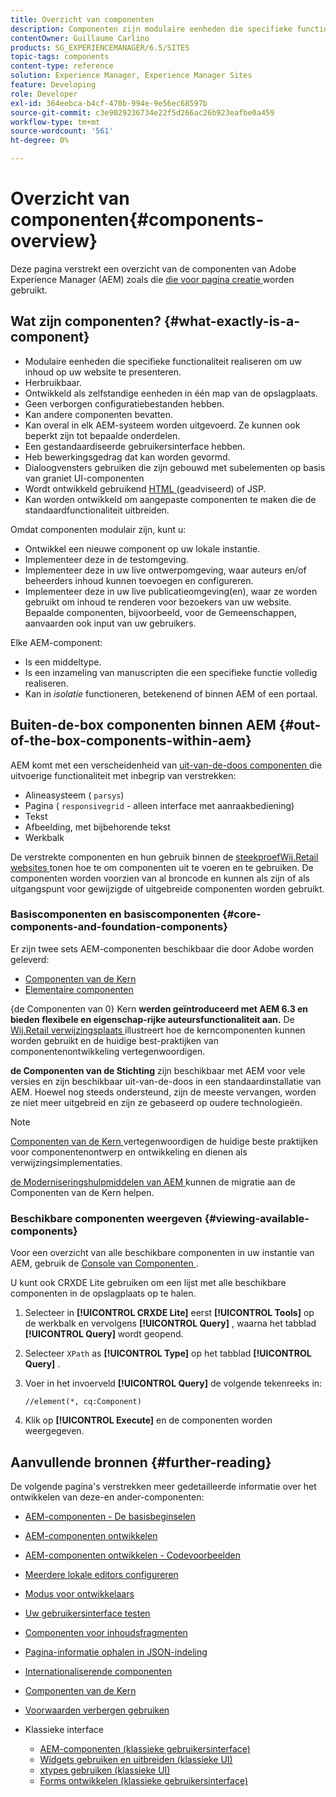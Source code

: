 ```yaml
---
title: Overzicht van componenten
description: Componenten zijn modulaire eenheden die specifieke functionaliteit realiseren om uw inhoud op uw website weer te geven
contentOwner: Guillaume Carlino
products: SG_EXPERIENCEMANAGER/6.5/SITES
topic-tags: components
content-type: reference
solution: Experience Manager, Experience Manager Sites
feature: Developing
role: Developer
exl-id: 364eebca-b4cf-470b-994e-9e56ec68597b
source-git-commit: c3e9029236734e22f5d266ac26b923eafbe0a459
workflow-type: tm+mt
source-wordcount: '561'
ht-degree: 0%

---
```


# Overzicht van componenten{#components-overview}

Deze pagina verstrekt een overzicht van de componenten van Adobe Experience Manager (AEM) zoals die [ die voor pagina creatie ](/help/sites-authoring/default-components-foundation.md) worden gebruikt.

## Wat zijn componenten? {#what-exactly-is-a-component}

* Modulaire eenheden die specifieke functionaliteit realiseren om uw inhoud op uw website te presenteren.
* Herbruikbaar.
* Ontwikkeld als zelfstandige eenheden in één map van de opslagplaats.
* Geen verborgen configuratiebestanden hebben.
* Kan andere componenten bevatten.
* Kan overal in elk AEM-systeem worden uitgevoerd. Ze kunnen ook beperkt zijn tot bepaalde onderdelen.
* Een gestandaardiseerde gebruikersinterface hebben.
* Heb bewerkingsgedrag dat kan worden gevormd.
* Dialoogvensters gebruiken die zijn gebouwd met subelementen op basis van graniet UI-componenten
* Wordt ontwikkeld gebruikend [ HTML ](https://experienceleague.adobe.com/docs/experience-manager-htl/content/overview.html?lang=nl-NL) (geadviseerd) of JSP.
* Kan worden ontwikkeld om aangepaste componenten te maken die de standaardfunctionaliteit uitbreiden.

Omdat componenten modulair zijn, kunt u:

* Ontwikkel een nieuwe component op uw lokale instantie.
* Implementeer deze in de testomgeving.
* Implementeer deze in uw live ontwerpomgeving, waar auteurs en/of beheerders inhoud kunnen toevoegen en configureren.
* Implementeer deze in uw live publicatieomgeving(en), waar ze worden gebruikt om inhoud te renderen voor bezoekers van uw website. Bepaalde componenten, bijvoorbeeld, voor de Gemeenschappen, aanvaarden ook input van uw gebruikers.

Elke AEM-component:

* Is een middeltype.
* Is een inzameling van manuscripten die een specifieke functie volledig realiseren.
* Kan in *isolatie* functioneren, betekenend of binnen AEM of een portaal.

## Buiten-de-box componenten binnen AEM {#out-of-the-box-components-within-aem}

AEM komt met een verscheidenheid van [ uit-van-de-doos componenten ](/help/sites-authoring/default-components.md) die uitvoerige functionaliteit met inbegrip van verstrekken:

* Alineasysteem ( `parsys`)
* Pagina ( `responsivegrid` - alleen interface met aanraakbediening)
* Tekst
* Afbeelding, met bijbehorende tekst
* Werkbalk

De verstrekte componenten en hun gebruik binnen de [ steekproefWij.Retail websites ](/help/sites-developing/we-retail.md) tonen hoe te om componenten uit te voeren en te gebruiken. De componenten worden voorzien van al broncode en kunnen als zijn of als uitgangspunt voor gewijzigde of uitgebreide componenten worden gebruikt.

### Basiscomponenten en basiscomponenten {#core-components-and-foundation-components}

Er zijn twee sets AEM-componenten beschikbaar die door Adobe worden geleverd:

* [ Componenten van de Kern ](https://experienceleague.adobe.com/docs/experience-manager-core-components/using/introduction.html?lang=nl-NL)
* [Elementaire componenten](/help/sites-authoring/default-components-foundation.md)

{de Componenten van 0} Kern **werden geïntroduceerd met AEM 6.3 en bieden flexibele en eigenschap-rijke auteursfunctionaliteit aan.** De [ Wij.Retail verwijzingsplaats ](/help/sites-developing/we-retail.md) illustreert hoe de kerncomponenten kunnen worden gebruikt en de huidige best-praktijken van componentenontwikkeling vertegenwoordigen.

**de Componenten van de Stichting** zijn beschikbaar met AEM voor vele versies en zijn beschikbaar uit-van-de-doos in een standaardinstallatie van AEM. Hoewel nog steeds ondersteund, zijn de meeste vervangen, worden ze niet meer uitgebreid en zijn ze gebaseerd op oudere technologieën.

>[!NOTE]
>
>[ Componenten van de Kern ](https://experienceleague.adobe.com/docs/experience-manager-core-components/using/introduction.html?lang=nl-NL) vertegenwoordigen de huidige beste praktijken voor componentenontwerp en ontwikkeling en dienen als verwijzingsimplementaties.
>
>[ de Moderniseringshulpmiddelen van AEM ](modernization-tools.md) kunnen de migratie aan de Componenten van de Kern helpen.

### Beschikbare componenten weergeven {#viewing-available-components}

Voor een overzicht van alle beschikbare componenten in uw instantie van AEM, gebruik de [ Console van Componenten ](/help/sites-authoring/default-components-console.md).

U kunt ook CRXDE Lite gebruiken om een lijst met alle beschikbare componenten in de opslagplaats op te halen.

1. Selecteer in **[!UICONTROL CRXDE Lite]** eerst **[!UICONTROL Tools]** op de werkbalk en vervolgens **[!UICONTROL Query]** , waarna het tabblad **[!UICONTROL Query]** wordt geopend.

1. Selecteer `XPath` as **[!UICONTROL Type]** op het tabblad **[!UICONTROL Query]** .

1. Voer in het invoerveld **[!UICONTROL Query]** de volgende tekenreeks in:

   `//element(*, cq:Component)`

1. Klik op **[!UICONTROL Execute]** en de componenten worden weergegeven.

## Aanvullende bronnen {#further-reading}

De volgende pagina&#39;s verstrekken meer gedetailleerde informatie over het ontwikkelen van deze-en ander-componenten:

* [AEM-componenten - De basisbeginselen](/help/sites-developing/components-basics.md)
* [AEM-componenten ontwikkelen](/help/sites-developing/developing-components.md)
* [AEM-componenten ontwikkelen - Codevoorbeelden](/help/sites-developing/developing-components-samples.md)
* [Meerdere lokale editors configureren](/help/sites-developing/multiple-inplace-editors.md)
* [Modus voor ontwikkelaars](/help/sites-developing/developer-mode.md)
* [Uw gebruikersinterface testen](/help/sites-developing/hobbes.md)
* [Componenten voor inhoudsfragmenten](/help/sites-developing/components-content-fragments.md)
* [Pagina-informatie ophalen in JSON-indeling](/help/sites-developing/pageinfo.md)
* [Internationaliserende componenten](/help/sites-developing/i18n.md)
* [ Componenten van de Kern ](https://experienceleague.adobe.com/docs/experience-manager-core-components/using/introduction.html?lang=nl-NL)
* [Voorwaarden verbergen gebruiken](/help/sites-developing/hide-conditions.md)
* Klassieke interface

   * [AEM-componenten (klassieke gebruikersinterface)](/help/sites-developing/developing-components-classic.md)
   * [Widgets gebruiken en uitbreiden (klassieke UI)](/help/sites-developing/widgets.md)
   * [xtypes gebruiken (klassieke UI)](/help/sites-developing/xtypes.md)
   * [Forms ontwikkelen (klassieke gebruikersinterface)](/help/sites-developing/developing-forms.md)
